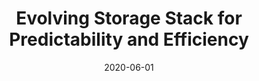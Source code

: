 ---
title: "Evolving Storage Stack for Predictability and Efficiency"
authors: ["Huaicheng Li"]
date: 2020-06-01
publication_types: ["7"]
publication: "PhD Dissertation, University of Chicago"
publication_short: "PhD Thesis, UChicago"
abstract: ""
featured: false
image:
  caption: ""
  focal_point: ""
  preview_only: false
url_pdf: "https://huaicheng.github.io/p/uchicago20-phd.pdf"
url_code: ""
url_slides: ""
url_video: ""
url_dataset: ""
url_poster: ""
url_source: ""
math: false
highlight: false
projects: []
slides: ""
--- 